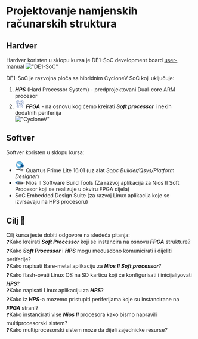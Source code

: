 # Projektovanje namjenskih računarskih struktura

## Hardver
Hardver koristen u sklopu kursa je DE1-SoC development board [user-manual](https://www.terasic.com.tw/cgi-bin/page/archive.pl?Language=English&CategoryNo=167&No=836&PartNo=4#contents)
!["DE1-SoC"](https://github.com/user-attachments/assets/5927317d-beab-4fe1-ac15-7042d3cba534)

DE1-SoC je razvojna ploča sa hibridnim CycloneV SoC koji uključuje:
1. ***HPS*** (Hard Processor System) - predprojektovani Dual-core ARM procesor
2. <img src="/image/fpga" alt="icon" width="25"/> ***FPGA*** - na osnovu kog ćemo kreirati ***Soft processor*** i nekih dodatnih periferiija</br>
!["CycloneV"](https://github.com/user-attachments/assets/f005a11a-60c9-4dd2-bd7e-5b7202263476)</br>

## Softver
Softver koristen u sklopu kursa:
-  <img src="/image/quartus" alt="icon" width="25"/> Quartus Prime Lite 16.01 (uz alat *Sopc Builder/Qsys/Platform Designer*)
-  <img src="/image/niosiiprocessor.png" alt="icon" width="25"/> Nios II Software Build Tools (Za razvoj aplikacija za Nios II Soft Procesor koji se realizuje u okviru FPGA dijela)
- SoC Embedded Design Suite (za razvoj Linux aplikacija koje se izvrsavaju na HPS procesoru)

## Cilj 🎯

Cilj kursa jeste dobiti odgovore na sledeća pitanja:</br>
   ❓Kako kreirati ***Soft Processor*** koji se instancira na osnovu ***FPGA*** strukture?</br>
   ❓Kako ***Soft Processor*** i ***HPS*** mogu međusobno komunicirati i dijeliti periferije?</br>
   ❓Kako napisati Bare-metal aplikaciju za ***Nios II Soft processor***?</br>
   ❓Kako flash-ovati Linux OS na SD karticu koji će konfigurisati i inicijaliyovati ***HPS***?</br>
   ❓Kako napisati Linux aplikaciju za ***HPS***?</br>
   ❓Kako iz ***HPS***-a mozemo pristupiti periferijama koje su instancirane na ***FPGA*** strani?</br>
   ❓Kako instancirati vise ***Nios II*** procesora kako bismo napravili multiprocesorski sistem?</br>
   ❓Kako multiprocesorski sistem moze da dijeli zajednicke resurse?</br>

